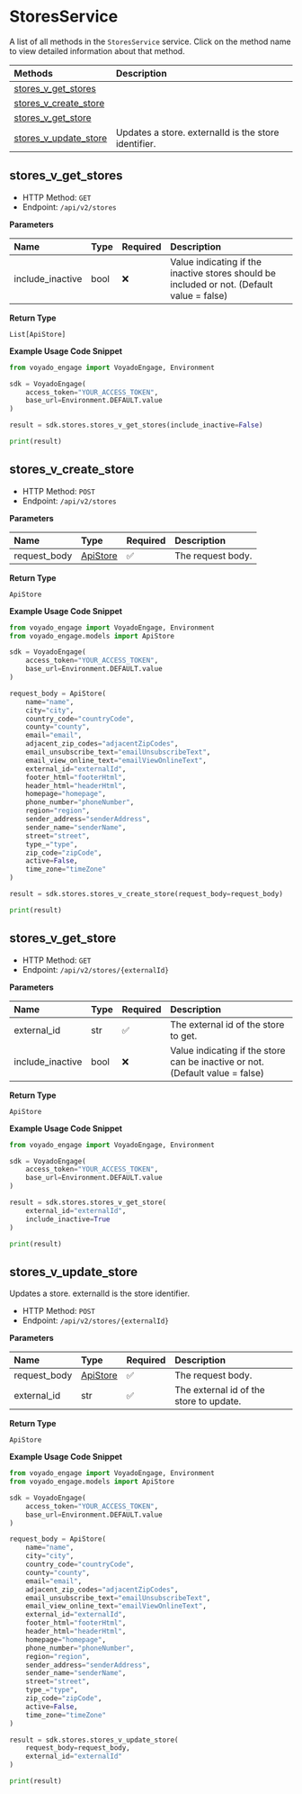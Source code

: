 # StoresService

A list of all methods in the `StoresService` service. Click on the method name to view detailed information about that method.

| Methods                                         | Description                                          |
| :---------------------------------------------- | :--------------------------------------------------- |
| [stores_v_get_stores](#stores_v_get_stores)     |                                                      |
| [stores_v_create_store](#stores_v_create_store) |                                                      |
| [stores_v_get_store](#stores_v_get_store)       |                                                      |
| [stores_v_update_store](#stores_v_update_store) | Updates a store. externalId is the store identifier. |

## stores_v_get_stores

- HTTP Method: `GET`
- Endpoint: `/api/v2/stores`

**Parameters**

| Name             | Type | Required | Description                                                                                |
| :--------------- | :--- | :------- | :----------------------------------------------------------------------------------------- |
| include_inactive | bool | ❌       | Value indicating if the inactive stores should be included or not. (Default value = false) |

**Return Type**

`List[ApiStore]`

**Example Usage Code Snippet**

```python
from voyado_engage import VoyadoEngage, Environment

sdk = VoyadoEngage(
    access_token="YOUR_ACCESS_TOKEN",
    base_url=Environment.DEFAULT.value
)

result = sdk.stores.stores_v_get_stores(include_inactive=False)

print(result)
```

## stores_v_create_store

- HTTP Method: `POST`
- Endpoint: `/api/v2/stores`

**Parameters**

| Name         | Type                              | Required | Description       |
| :----------- | :-------------------------------- | :------- | :---------------- |
| request_body | [ApiStore](../models/ApiStore.md) | ✅       | The request body. |

**Return Type**

`ApiStore`

**Example Usage Code Snippet**

```python
from voyado_engage import VoyadoEngage, Environment
from voyado_engage.models import ApiStore

sdk = VoyadoEngage(
    access_token="YOUR_ACCESS_TOKEN",
    base_url=Environment.DEFAULT.value
)

request_body = ApiStore(
    name="name",
    city="city",
    country_code="countryCode",
    county="county",
    email="email",
    adjacent_zip_codes="adjacentZipCodes",
    email_unsubscribe_text="emailUnsubscribeText",
    email_view_online_text="emailViewOnlineText",
    external_id="externalId",
    footer_html="footerHtml",
    header_html="headerHtml",
    homepage="homepage",
    phone_number="phoneNumber",
    region="region",
    sender_address="senderAddress",
    sender_name="senderName",
    street="street",
    type_="type",
    zip_code="zipCode",
    active=False,
    time_zone="timeZone"
)

result = sdk.stores.stores_v_create_store(request_body=request_body)

print(result)
```

## stores_v_get_store

- HTTP Method: `GET`
- Endpoint: `/api/v2/stores/{externalId}`

**Parameters**

| Name             | Type | Required | Description                                                                   |
| :--------------- | :--- | :------- | :---------------------------------------------------------------------------- |
| external_id      | str  | ✅       | The external id of the store to get.                                          |
| include_inactive | bool | ❌       | Value indicating if the store can be inactive or not. (Default value = false) |

**Return Type**

`ApiStore`

**Example Usage Code Snippet**

```python
from voyado_engage import VoyadoEngage, Environment

sdk = VoyadoEngage(
    access_token="YOUR_ACCESS_TOKEN",
    base_url=Environment.DEFAULT.value
)

result = sdk.stores.stores_v_get_store(
    external_id="externalId",
    include_inactive=True
)

print(result)
```

## stores_v_update_store

Updates a store. externalId is the store identifier.

- HTTP Method: `POST`
- Endpoint: `/api/v2/stores/{externalId}`

**Parameters**

| Name         | Type                              | Required | Description                             |
| :----------- | :-------------------------------- | :------- | :-------------------------------------- |
| request_body | [ApiStore](../models/ApiStore.md) | ✅       | The request body.                       |
| external_id  | str                               | ✅       | The external id of the store to update. |

**Return Type**

`ApiStore`

**Example Usage Code Snippet**

```python
from voyado_engage import VoyadoEngage, Environment
from voyado_engage.models import ApiStore

sdk = VoyadoEngage(
    access_token="YOUR_ACCESS_TOKEN",
    base_url=Environment.DEFAULT.value
)

request_body = ApiStore(
    name="name",
    city="city",
    country_code="countryCode",
    county="county",
    email="email",
    adjacent_zip_codes="adjacentZipCodes",
    email_unsubscribe_text="emailUnsubscribeText",
    email_view_online_text="emailViewOnlineText",
    external_id="externalId",
    footer_html="footerHtml",
    header_html="headerHtml",
    homepage="homepage",
    phone_number="phoneNumber",
    region="region",
    sender_address="senderAddress",
    sender_name="senderName",
    street="street",
    type_="type",
    zip_code="zipCode",
    active=False,
    time_zone="timeZone"
)

result = sdk.stores.stores_v_update_store(
    request_body=request_body,
    external_id="externalId"
)

print(result)
```

<!-- This file was generated by liblab | https://liblab.com/ -->
